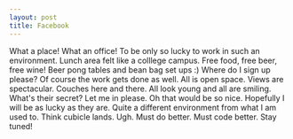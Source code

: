 ```yaml
---
layout: post
title: Facebook
---
```


What a place! What an office! To be only so lucky to work in such an environment. Lunch area felt like a colllege campus. Free food, free beer, free wine! Beer pong tables and bean bag set ups :) Where do I sign up please? Of course the work gets done as well. All is open space. Views are spectacular. Couches here and there. All look young and all are smiling. What's their secret? Let me in please. Oh that would be so nice. Hopefully I will be as lucky as they are. Quite a different environment from what I am used to. Think cubicle lands. Ugh. Must do better. Must code better. Stay tuned! 